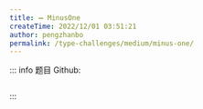```yaml
---
title: ➖ MinusOne
createTime: 2022/12/01 03:51:21
author: pengzhanbo
permalink: /type-challenges/medium/minus-one/
---
```


::: info 题目
Github: []()

```ts

```

:::
